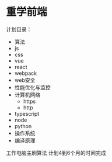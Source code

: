# 重学前端
计划目录：
+ 算法
+ js
+ css
+ vue
+ react
+ webpack
+ web安全
+ 性能优化与监控
+ 计算机网络
    + https
    + http
+ typescript
+ node
+ python
+ 操作系统
+ 编译原理

工作电脑主刷算法
计划4到6个月的时间完成


